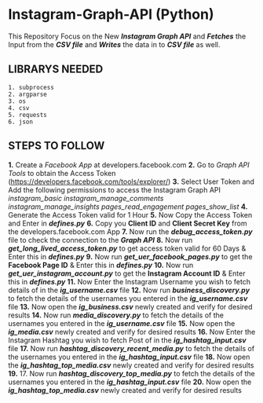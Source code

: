 # Instagram-Graph-API (Python)
This Repository Focus on the New ***Instagram Graph API*** and ***Fetches*** the Input from the ***CSV file*** and ***Writes*** the data in to ***CSV file*** as well.

## LIBRARYS NEEDED
```
1. subprocess
2. argparse
3. os
4. csv
5. requests
6. json
```
## STEPS TO FOLLOW
**1.** Create a *Facebook App* at developers.facebook.com 
**2.** Go to *Graph API Tools* to obtain the Access Token (https://developers.facebook.com/tools/explorer/)
**3.** Select User Token and Add the following permissions to access the Instagram Graph API
        *instagram_basic*
        *instagram_manage_comments*
        *instagram_manage_insights*
        *pages_read_engagement*
        *pages_show_list*
**4.** Generate the Access Token valid for 1 Hour
**5.** Now Copy the Access Token and Enter in  ***defines.py***
**6.** Copy you **Client ID** and **Client Secret Key** from the developers.facebook.com App
**7.** Now run the ***debug_access_token.py*** file to check the connection to the  ***Graph API***
**8.** Now run ***get_long_lived_access_token.py*** to get access token valid for 60 Days & Enter this in ***defines.py***
**9.** Now run ***get_uer_facebook_pages.py***  to get the **Facebook Page ID** & Enter this in ***defines.py***
**10.**  Now run ***get_uer_instagram_account.py***  to get the **Instagram Account ID** & Enter this in ***defines.py***
**11.**  Now Enter the Instagram Username you wish to fetch details of in the ***ig_username.csv*** file
**12.**  Now run ***business_discovery.py*** to fetch the details of the usernames you entered in the ***ig_username.csv*** file
**13.**  Now open the ***ig_business.csv*** newly created and verify for desired results
**14.**  Now run ***media_discovery.py*** to fetch the details of the usernames you entered in the ***ig_username.csv*** file
**15.**  Now open the ***ig_media.csv*** newly created and verify for desired results
**16.**  Now Enter the Instagram Hashtag you wish to fetch Post of in the ***ig_hashtag_input.csv*** file
**17.**  Now run ***hashtag_discovery_recent_media.py*** to fetch the details of the usernames you entered in the ***ig_hashtag_input.csv*** file
**18.**  Now open the ***ig_hashtag_top_media.csv*** newly created and verify for desired results
**19.**  17. Now run ***hashtag_discovery_top_media.py*** to fetch the details of the usernames you entered in the ***ig_hashtag_input.csv*** file
**20.**  Now open the ***ig_hashtag_top_media.csv*** newly created and verify for desired results



